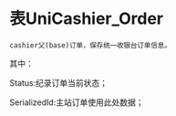 # 表UniCashier_Order

    cashier父(base)订单，保存统一收银台订单信息。
    
其中：

Status:纪录订单当前状态；

SerializedId:主站订单使用此处数据；